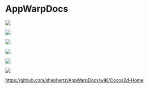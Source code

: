 AppWarpDocs
===========

[![](http://appwarp.shephertz.com/images/android-developer-logo.png)](https://github.com/shephertz/AppWarpDocs/wiki/Android-home)

[![](http://appwarp.shephertz.com/images/Ios.png)](https://github.com/shephertz/AppWarpDocs/wiki/Ios-Home)

[![](http://appwarp.shephertz.com/images/unity3d-download.png)](https://github.com/shephertz/AppWarpDocs/wiki/Unity-Home)

[![](http://appwarp.shephertz.com/images/windows.png)](https://github.com/shephertz/AppWarpDocs/wiki/Windows-Phone-Home)

[![](http://appwarp.shephertz.com/images/monotouch-monoroid-download.png)](https://github.com/shephertz/AppWarpDocs/wiki/Xamarin-Home)

[![](http://appwarp.shephertz.com/images/java_script.png)](https://github.com/shephertz/AppWarpDocs/wiki/HTML5-Home)



https://github.com/shephertz/AppWarpDocs/wiki/Cocos2d-Home
